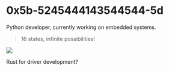 # 0x5b-5245444143544544-5d
Python developer, currently working on embedded systems.

> 16 states, infinite possibilities!

![](https://cdnb.artstation.com/p/assets/images/images/026/167/373/large/vignesh-r-flame-2020-04-28-113656-1.jpg?1588070324)

Rust for driver development?
